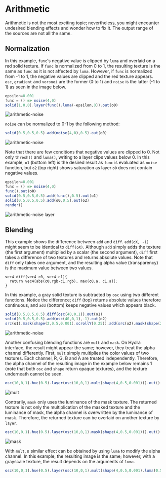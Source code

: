 Arithmetic
========

Arithmetic is not the most exciting topic; nevertheless, you might encounter undesired blending effects and wonder how to fix it. The output range of the sources are not all the same.

Normalization
--------

In this example, `func`'s negative value is clipped by `luma` and overlaid on a red solid texture. If `func` is normalized from 0 to 1, the resulting texture is the same as `func` as it is not affected by `luma`. However, if `func` is normalized from -1 to 1, the negative values are clipped and the red texture appears. `osc`, `gradient` and `voronoi` are the former (0 to 1) and `noise` is the latter (-1 to 1) as seen in the image below.

```javascript
epsilon=0.001
func = () => noise(4,0)
solid(1,0,0).layer(func().luma(-epsilon,0)).out(o0)
```

![arithmetic-noise](images/arithmeticnoise.png)

`noise` can be normalized to 0-1 by the following method:

```javascript
solid(0.5,0.5,0.5).add(noise(4,0),0.5).out(o0)
```

![arithmetic-noise](images/arithmeticnormalnoise.png)

Note that there are few conditions that negative values are clipped to 0. Not only `thresh()` and `luma()`, writing to a layer clips values below 0. In this example, `o1` (bottom left) is the desired result as `func` is evaluated as `noise` function, but `o2` (top right) shows saturation as layer `o0` does not contain negative values.

```javascript
epsilon=0.001
func = () => noise(4,0)
func().out(o0)
solid(0.5,0.5,0.5).add(func(),0.5).out(o1)
solid(0.5,0.5,0.5).add(o0,0.5).out(o2)
render()
```

![arithmetic-noise layer](images/arithmeticnormalnoiselayer.png)

Blending
--------

This example shows the difference between `add` and `diff`. `add(oX, -1)` might seem to be identical to `diff(oX)`. Although `add` simply adds the texture (the first argument) multiplied by a scalar (the second argument), `diff` first takes a difference of two textures and returns absolute values. Note that `diff` only takes one argument, and the resulting alpha value (transparency) is the maximum value between two values.

```clike
vec4 diff(vec4 c0, vec4 c1){
  return vec4(abs(c0.rgb-c1.rgb), max(c0.a, c1.a));
}
```

In this example, a gray solid texture is subtracted by `osc` using two different functions. Notice the difference; `diff` (top) returns absolute values therefore continuous, and `add` (bottom) keeps negative values which appears black.

```javascript
solid(0.5,0.5,0.5).diff(osc(40,0,1)).out(o1)
solid(0.5,0.5,0.5).add(osc(40,0,1),-1).out(o2)
src(o1).mask(shape(2,0.5,0.001).scrollY(0.25)).add(src(o2).mask(shape(2,0.5,0.001).scrollY(-0.25)), 1).out(o0)
```

![arithmetic-noise](images/arithmeticadd.png)

Another confusing blending functions are `mult` and `mask`. On Hydra interface, the result might appear the same; however, they treat the alpha channel differently. First, `mult` simply multiplies the color values of two textures. Each channel, R, G, B and A are treated independently. Therefore, the alpha channel of the resulting image in the example below remains 1 (note that both `osc` and `shape` return opaque textures), and the texture underneath cannot be seen.

```javascript
osc(10,0,1).hue(0.5).layer(osc(10,0,1).mult(shape(4,0.5,0.001))).out()
```

![mult](images/arithmeticmult.png)

Contrarily, `mask` only uses the luminance of the mask texture. The returned texture is not only the multiplication of the masked texture and the luminance of mask, the alpha channel is overwritten by the luminance of mask. Therefore, the returned texture can be overlaid on another texture by `layer`.

```javascript
osc(10,0,1).hue(0.5).layer(osc(10,0,1).mask(shape(4,0.5,0.001))).out()
```

![mask](images/arithmeticmask.png)

With `mult`, a similar effect can be obtained by using `luma` to modify the alpha channel. In this example, the resulting image is the same; however, with a grayscale texture, the result depends on the arguments of `luma`.

```javascript
osc(10,0,1).hue(0.5).layer(osc(10,0,1).mult(shape(4,0.5,0.001).luma(0.5,0.001))).out()
```

<!--
reaction diffusion

```javascript
blur = (o)=>{
  let pt=0.0015,rt=0, n=16, ph=Math.PI*2/n
  let s=solid(0), t=Math.random()*ph
  for(let i=0;i<n;i++){
    x=Math.cos(t+i*ph),y=Math.sin(t+i*ph)
    s=s.add(src(o).scrollX(pt*x).scrollY(pt*y),1/n);
  }
  return s;
}
seed = ()=>noise(5,0).thresh()
r=1.2, r2=10, q=2, l=0.1
blur(o3).add(o3,-1).color(r,r,r).blend(o1,l).out(o1)
blur(o1).color(r,r,r).blend(o2,l).out(o2)
blur(o2).color(r2,r2,r2).contrast(q).blend(o3,l).blend(seed(),0).out(o3)
osc(Math.PI*1,0,2).hue(0.7).modulate(blur(o3).modulateScale(shape(999,0.5,0.9),1.5,0.5).add(gradient().color(0.2,1),-1),1).out()
// src(o3).out(o0) // simple
``` -->